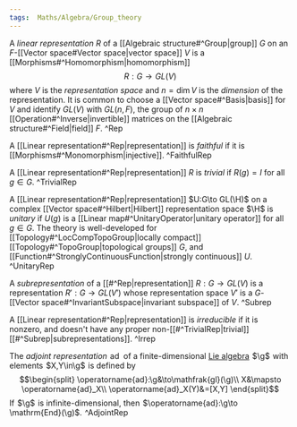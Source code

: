 ```yaml
---
tags:  Maths/Algebra/Group_theory
---
```

A *linear representation* $R$ of a [[Algebraic structure#^Group|group]] $G$ on an $F$-[[Vector space#Vector space|vector space]] $V$ is a [[Morphisms#^Homomorphism|homomorphism]]
$$R:G\to GL(V)$$
where $V$ is the *representation space* and $n=\dim V$ is the *dimension* of the representation.
It is common to choose a [[Vector space#^Basis|basis]] for $V$ and identify $GL(V)$ with $GL(n,F)$, the group of $n\times n$ [[Operation#^Inverse|invertible]] matrices on the [[Algebraic structure#^Field|field]] $F$. ^Rep

A [[Linear representation#^Rep|representation]] is *faithful* if it is [[Morphisms#^Monomorphism|injective]]. ^FaithfulRep

A [[Linear representation#^Rep|representation]] $R$ is *trivial* if $R(g) = I$ for all $g\in G.$ ^TrivialRep

A [[Linear representation#^Rep|representation]] $U:G\to GL(\H)$ on a complex [[Vector space#^Hilbert|Hilbert]] representation space $\H$ is *unitary* if $U(g)$ is a [[Linear map#^UnitaryOperator|unitary operator]] for all $g\in G.$
The theory is well-developed for [[Topology#^LocCompTopoGroup|locally compact]] [[Topology#^TopoGroup|topological groups]] $G$, and [[Function#^StronglyContinuousFunction|strongly continuous]] $U.$ ^UnitaryRep

A *subrepresentation* of a [[#^Rep|representation]] $R:G\to GL(V)$ is a representation $R':G\to GL(V')$ whose representation space $V'$ is a $G$-[[Vector space#^InvariantSubspace|invariant subspace]] of $V.$ ^Subrep

A [[Linear representation#^Rep|representation]] is *irreducible* if it is nonzero, and doesn't have any proper non-[[#^TrivialRep|trivial]] [[#^Subrep|subrepresentations]]. ^Irrep

The *adjoint representation*  $\operatorname{ad}$  of a finite-dimensional [Lie algebra](Algebraic%20structure.md#^LieAlgebra)  $\g$  with elements  $X,Y\in\g$  is defined by$$\begin{split}
\operatorname{ad}:\g&\to\mathfrak{gl}(\g)\\
X&\mapsto \operatorname{ad}_X\\
\operatorname{ad}_X(Y)&=[X,Y]
\end{split}$$ If  $\g$  is infinite-dimensional, then  $\operatorname{ad}:\g\to \mathrm{End}(\g)$.  ^AdjointRep

